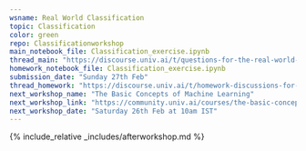 ```yaml
---
wsname: Real World Classification
topic: Classification
color: green
repo: Classificationworkshop
main_notebook_file: Classification_exercise.ipynb
thread_main: "https://discourse.univ.ai/t/questions-for-the-real-world-classification-workshop/11934/2"
homework_notebook_file: Classification_exercise.ipynb
submission_date: "Sunday 27th Feb"
thread_homework: "https://discourse.univ.ai/t/homework-discussions-for-the-real-world-classification-workshop/11935/2"
next_workshop_name: "The Basic Concepts of Machine Learning"
next_workshop_link: "https://community.univ.ai/courses/the-basic-concepts-of-machine-learning/"
next_workshop_date: "Saturday 26th Feb at 10am IST"
---
```


{% include_relative _includes/afterworkshop.md %}
